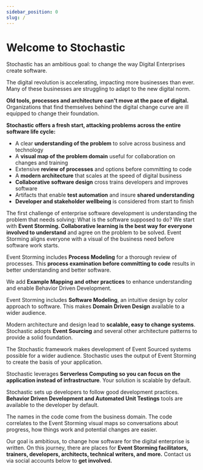 ```yaml
---
sidebar_position: 0
slug: /
---
```


# Welcome to Stochastic

Stochastic has an ambitious goal: to change the way Digital Enterprises create software.

The digital revolution is accelerating, impacting more businesses than ever. Many of these businesses are struggling to adapt to the new digital norm.

**Old tools, processes and architecture can't move at the pace of digital.** Organizations that find themselves behind the digital change curve are ill equipped to change their foundation.

**Stochastic offers a fresh start, attacking problems across the entire software life cycle:**

- A clear **understanding of the problem** to solve across business and technology
- A **visual map of the problem domain** useful for collaboration on changes and training
- Extensive **review of processes** and options before committing to code
- A **modern architecture** that scales at the speed of digital business
- **Collaborative software design** cross trains developers and improves software
- Artifacts that enable **test automation** and insure **shared understanding**
- **Developer and stakeholder wellbeing** is considered from start to finish

The first challenge of enterprise software development is understanding the problem that needs solving: What is the software supposed to do? We start with **Event Storming. Collaborative learning is the best way for everyone involved to understand** and agree on the problem to be solved. Event Storming aligns everyone with a visual of the business need before software work starts.

Event Storming includes **Process Modeling** for a thorough review of processes. This **process examination before committing to code** results in better understanding and better software. 

We add **Example Mapping and other practices** to enhance understanding and enable Behavior Driven Development.

Event Storming includes **Software Modeling**, an intuitive design by color approach to software. This makes **Domain Driven Design** available to a wider audience.

Modern architecture and design lead to **scalable, easy to change systems**. Stochastic adopts **Event Sourcing** and several other architecture patterns to provide a solid foundation.

The Stochastic framework makes development of Event Sourced systems possible for a wider audience. Stochastic uses the output of Event Storming to create the basis of your application. 

Stochastic leverages **Serverless Computing so you can focus on the application instead of infrastructure**. Your solution is scalable by default.

Stochastic sets up developers to follow good development practices. **Behavior Driven Development and Automated Unit Testings** tools are available to the developer by default. 

The names in the code come from the business domain. The code correlates to the Event Storming visual maps so conversations about progress, how things work and potential changes are easier.

Our goal is ambitious, to change how software for the digital enterprise is written. On this journey, there are places for **Event Storming facilitators, trainers, developers, architects, technical writers, and more.** Contact us via social accounts below to **get involved.**

